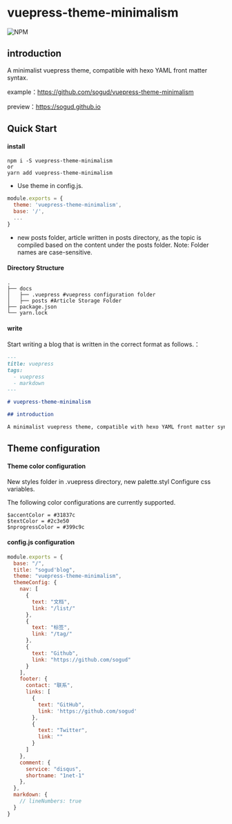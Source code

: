 # vuepress-theme-minimalism

![NPM](https://img.shields.io/npm/l/vuepress-theme-minimalism) <a href="https://www.npmjs.com/package/vuepress-theme-minimalism"> <img src="https://img.shields.io/npm/v/vuepress-theme-minimalism" alt=""></a> <a href="https://www.npmjs.com/package/vuepress-theme-minimalism"> <img src="https://img.shields.io/npm/dt/vuepress-theme-minimalism" alt=""></a>

## introduction

A minimalist vuepress theme, compatible with hexo YAML front matter syntax.

example：https://github.com/sogud/vuepress-theme-minimalism

preview：https://sogud.github.io

## Quick Start

#### install

```
npm i -S vuepress-theme-minimalism
or
yarn add vuepress-theme-minimalism
```

- Use theme in config.js.

```js
module.exports = {
  theme: 'vuepress-theme-minimalism',
  base: '/',
  ...
}
```

- new posts folder, article written in posts directory, as the topic is compiled based on the content under the posts folder. Note: Folder names are case-sensitive.

#### Directory Structure

```
.
├── docs
│   ├── .vuepress #vuepress configuration folder
│   ├── posts #Article Storage Folder
├── package.json
└── yarn.lock
```

#### write

Start writing a blog that is written in the correct format as follows.：

```markdown
---
title: vuepress
tags:
  - vuepress
  - markdown
---

# vuepress-theme-minimalism

## introduction

A minimalist vuepress theme, compatible with hexo YAML front matter syntax.
```

## Theme configuration

#### Theme color configuration

New styles folder in .vuepress directory, new palette.styl Configure css variables.

The following color configurations are currently supported.

```stylus
$accentColor = #31837c
$textColor = #2c3e50
$nprogressColor = #399c9c
```

#### config.js configuration

```js
module.exports = {
  base: "/",
  title: "sogud'blog",
  theme: "vuepress-theme-minimalism",
  themeConfig: {
    nav: [
      {
        text: "文档",
        link: "/list/"
      },
      {
        text: "标签",
        link: "/tag/"
      },
      {
        text: "Github",
        link: "https://github.com/sogud"
      }
    ],
    footer: {
      contact: "联系",
      links: [
        {
          text: "GitHub",
          link: 'https://github.com/sogud'
        },
        {
          text: "Twitter",
          link: ""
        }
      ]
    },
    comment: {
      service: "disqus",
      shortname: "1net-1"
    },
  },
  markdown: {
    // lineNumbers: true
  }
}
```

